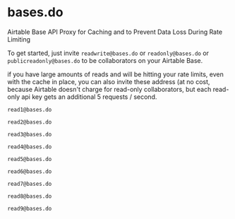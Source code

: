 # bases.do
Airtable Base API Proxy for Caching and to Prevent Data Loss During Rate Limiting

To get started, just invite `readwrite@bases.do` or `readonly@bases.do` or `publicreadonly@bases.do` to be collaborators on your Airtable Base.

if you have large amounts of reads and will be hitting your rate limits, even with the cache in place, you can also invite these address (at no cost, because Airtable doesn't charge for read-only collaborators, but each read-only api key gets an additional 5 requests / second.

```
read1@bases.do
```
```
read2@bases.do
```
```
read3@bases.do
```
```
read4@bases.do
```
```
read5@bases.do
```
```
read6@bases.do
```
```
read7@bases.do
```
```
read8@bases.do
```
```
read9@bases.do
```
